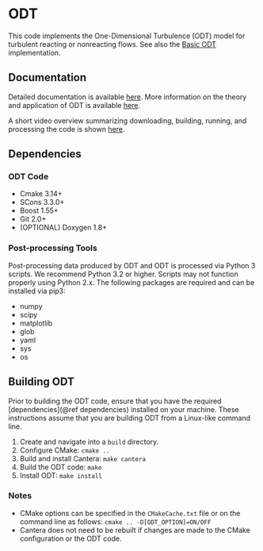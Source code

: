 # ODT ##################

This code implements the One-Dimensional Turbulence (ODT) model for turbulent reacting or nonreacting flows. See also the [Basic ODT](https://github.com/BYUignite/basicODT) implementation.

## Documentation ########
Detailed documentation is available [here](https://ignite.byu.edu/ODT_documentation). 
More information on the theory and application of ODT is available
[here](https://ignite.byu.edu/ODT_documentation/odt_theory.html).

A short video overview summarizing downloading, building, running, and processing the code is shown [here](https://youtu.be/unsMJiDpSVY).

<!--
The following two papers discussing theory and application of the code are available. Additional papers are available [here](http://ignite.byu.edu/publications.html).
   * [D. Lignell et al., One-dimensioanl turbulence modeling for cylindrical and spherical flows: model formulation and application, Theoretical and Computational Fluid Dynamics, 32:495-520](https://ignite.byu.edu/public/Lignell_2018.pdf)
   * [D. Lignell et al., Mesh adaption for efficient multiscale implementation of one-dimensional turbulence, Theoretical and Computational Fluid Dynamics, 27:273-295 (2013)](https://ignite.byu.edu/public/ODTmethod.pdf)
-->

## Dependencies #################

### ODT Code
* Cmake 3.14+
* SCons 3.3.0+
* Boost 1.55+
* Git 2.0+
* (OPTIONAL) Doxygen 1.8+

### Post-processing Tools #############
Post-processing data produced by ODT and ODT is processed via Python 3 scripts. We recommend Python 3.2 or higher. Scripts may not function properly using Python 2.x. The following packages are required and can be installed via pip3:
* numpy
* scipy
* matplotlib
* glob
* yaml
* sys
* os


## Building ODT

Prior to building the ODT code, ensure that you have the required [dependencies](@ref dependencies) installed on your machine. These instructions assume that you are building ODT from a Linux-like command line.

1. Create and navigate into a `build` directory.
2. Configure CMake: `cmake ..`
3. Build and install Cantera: `make cantera`
4. Build the ODT code: `make`
5. Install ODT: `make install`

### Notes

- CMake options can be specified in the `CMakeCache.txt` file or on the command line as follows: `cmake .. -D[ODT_OPTION]=ON/OFF`
- Cantera does not need to be rebuilt if changes are made to the CMake configuration or the ODT code. 